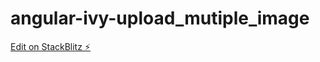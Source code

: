 # angular-ivy-upload_mutiple_image

[Edit on StackBlitz ⚡️](https://stackblitz.com/edit/angular-ivy-mcviqu)